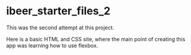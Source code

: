# ibeer_starter_files_2

This was the second attempt at this project.

Here is a basic HTML and CSS site, where the main point of creating this app was learning how to use flexbox. 
